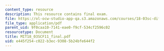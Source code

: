 ```yaml
---
content_type: resource
description: This resource contains final exam.
file: https://ol-ocw-studio-app-qa.s3.amazonaws.com/courses/18-03sc-differential-equations-fall-2011/e445f254c022b3ec93085b24bfe644f2_MIT18_03SCF11_final.pdf
file_type: application/pdf
parent_uid: 9f0caa10-7141-eae0-f9cf-534cf2596c02
resourcetype: Document
title: MIT18_03SCF11_final.pdf
uid: e445f254-c022-b3ec-9308-5b24bfe644f2
---
```

